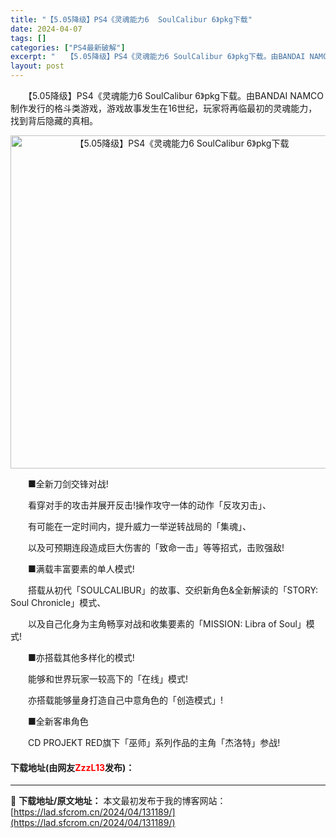 ```yaml
---
title: "【5.05降级】PS4《灵魂能力6  SoulCalibur 6》pkg下载"
date: 2024-04-07
tags: []
categories: ["PS4最新破解"]
excerpt: "　　【5.05降级】PS4《灵魂能力6 SoulCalibur 6》pkg下载。由BANDAI NAMCO制作发行的格斗类游戏，游戏故事发生在16世纪，玩家将再临最初的灵魂能力，找到背后隐藏的真相。 　　■全新刀剑交锋对战! 　　看穿对手的攻击并展开反击!操作攻守一体的动作「反攻刃击」、 　　有可能&hellip;"
layout: post
---
```


 <p>　　【5.05降级】PS4《灵魂能力6 SoulCalibur 6》pkg下载。由BANDAI NAMCO制作发行的格斗类游戏，游戏故事发生在16世纪，玩家将再临最初的灵魂能力，找到背后隐藏的真相。</p> <p align="center"><img align="" border="0" src="https://lad.sfcrom.cn/wp-content/uploads/2024/04/20240407_661279008aa6c.jpg" width="533" alt="【5.05降级】PS4《灵魂能力6  SoulCalibur 6》pkg下载" /></p> <p>　　■全新刀剑交锋对战!</p> <p>　　看穿对手的攻击并展开反击!操作攻守一体的动作「反攻刃击」、</p> <p>　　有可能在一定时间内，提升威力一举逆转战局的「集魂」、</p> <p>　　以及可预期连段造成巨大伤害的「致命一击」等等招式，击败强敌!</p> <p>　　■满载丰富要素的单人模式!</p> <p>　　搭载从初代「SOULCALIBUR」的故事、交织新角色&amp;全新解读的「STORY: Soul Chronicle」模式、</p> <p>　　以及自己化身为主角畅享对战和收集要素的「MISSION: Libra of Soul」模式!</p> <p>　　■亦搭载其他多样化的模式!</p> <p>　　能够和世界玩家一较高下的「在线」模式!</p> <p>　　亦搭载能够量身打造自己中意角色的「创造模式」!</p> <p>　　■全新客串角色</p> <p>　　CD PROJEKT RED旗下「巫师」系列作品的主角「杰洛特」参战!</p> <p><h4>下载地址(由网友<font color="red">ZzzL13</font>发布)：</h4></p> 

---
📖 **下载地址/原文地址：** 本文最初发布于我的博客网站：[https://lad.sfcrom.cn/2024/04/131189/](https://lad.sfcrom.cn/2024/04/131189/)
